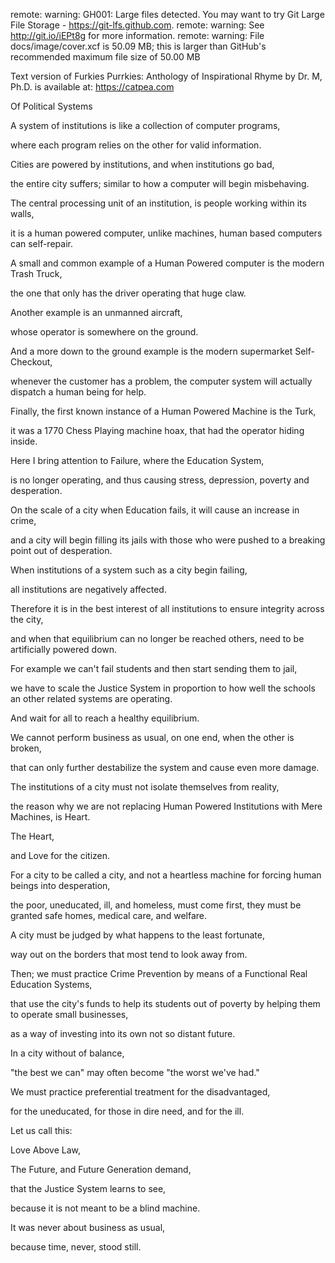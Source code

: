 remote: warning: GH001: Large files detected. You may want to try Git Large File Storage - https://git-lfs.github.com.
remote: warning: See http://git.io/iEPt8g for more information.
remote: warning: File docs/image/cover.xcf is 50.09 MB; this is larger than GitHub's recommended maximum file size of 50.00 MB



Text version of Furkies Purrkies: Anthology of Inspirational Rhyme by Dr. M, Ph.D. is available at: https://catpea.com

Of Political Systems

A system of institutions is like a collection of computer programs,

where each program relies on the other for valid information.

Cities are powered by institutions, and when institutions go bad,

the entire city suffers; similar to how a computer will begin misbehaving.

The central processing unit of an institution, is people working within its walls,

it is a human powered computer, unlike machines, human based computers can self-repair.

A small and common example of a Human Powered computer is the modern Trash Truck,

the one that only has the driver operating that huge claw.

Another example is an unmanned aircraft,

whose operator is somewhere on the ground.

And a more down to the ground example is the modern supermarket Self-Checkout,

whenever the customer has a problem, the computer system will actually dispatch a human being for help.

Finally, the first known instance of a Human Powered Machine is the Turk,

it was a 1770 Chess Playing machine hoax, that had the operator hiding inside.

Here I bring attention to Failure, where the Education System,

is no longer operating, and thus causing stress, depression, poverty and desperation.

On the scale of a city when Education fails, it will cause an increase in crime,

and a city will begin filling its jails with those who were pushed to a breaking point out of desperation.

When institutions of a system such as a city begin failing,

all institutions are negatively affected.

Therefore it is in the best interest of all institutions to ensure integrity across the city,

and when that equilibrium can no longer be reached others, need to be artificially powered down.

For example we can't fail students and then start sending them to jail,

we have to scale the Justice System in proportion to how well the schools an other related systems are operating.

And wait for all to reach a healthy equilibrium.

We cannot perform business as usual, on one end, when the other is broken,

that can only further destabilize the system and cause even more damage.

The institutions of a city must not isolate themselves from reality,

the reason why we are not replacing Human Powered Institutions with Mere Machines, is Heart.

The Heart,

and Love for the citizen.

For a city to be called a city, and not a heartless machine for forcing human beings into desperation,

the poor, uneducated, ill, and homeless, must come first, they must be granted safe homes, medical care, and welfare.

A city must be judged by what happens to the least fortunate,

way out on the borders that most tend to look away from.

Then; we must practice Crime Prevention by means of a Functional Real Education Systems,

that use the city's funds to help its students out of poverty by helping them to operate small businesses,

as a way of investing into its own not so distant future.

In a city without of balance,

"the best we can" may often become "the worst we've had."

We must practice preferential treatment for the disadvantaged,

for the uneducated, for those in dire need, and for the ill.

Let us call this:

Love Above Law,

The Future, and Future Generation demand,

that the Justice System learns to see,

because it is not meant to be a blind machine.

It was never about business as usual,

because time, never, stood still.
